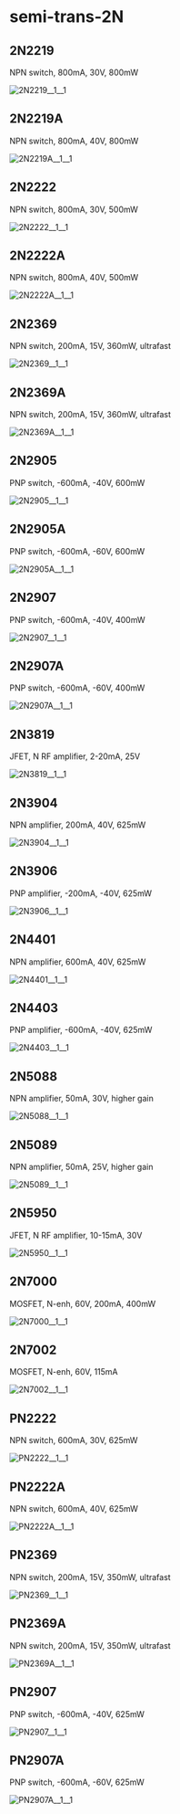 # semi-trans-2N

## 2N2219
NPN switch, 800mA, 30V, 800mW

![2N2219__1__1](images/semi-trans-2N__2N2219__1__1.png?raw=true) 

## 2N2219A
NPN switch, 800mA, 40V, 800mW

![2N2219A__1__1](images/semi-trans-2N__2N2219A__1__1.png?raw=true) 

## 2N2222
NPN switch, 800mA, 30V, 500mW

![2N2222__1__1](images/semi-trans-2N__2N2222__1__1.png?raw=true) 

## 2N2222A
NPN switch, 800mA, 40V, 500mW

![2N2222A__1__1](images/semi-trans-2N__2N2222A__1__1.png?raw=true) 

## 2N2369
NPN switch, 200mA, 15V, 360mW, ultrafast

![2N2369__1__1](images/semi-trans-2N__2N2369__1__1.png?raw=true) 

## 2N2369A
NPN switch, 200mA, 15V, 360mW, ultrafast

![2N2369A__1__1](images/semi-trans-2N__2N2369A__1__1.png?raw=true) 

## 2N2905
PNP switch, -600mA, -40V, 600mW

![2N2905__1__1](images/semi-trans-2N__2N2905__1__1.png?raw=true) 

## 2N2905A
PNP switch, -600mA, -60V, 600mW

![2N2905A__1__1](images/semi-trans-2N__2N2905A__1__1.png?raw=true) 

## 2N2907
PNP switch, -600mA, -40V, 400mW

![2N2907__1__1](images/semi-trans-2N__2N2907__1__1.png?raw=true) 

## 2N2907A
PNP switch, -600mA, -60V, 400mW

![2N2907A__1__1](images/semi-trans-2N__2N2907A__1__1.png?raw=true) 

## 2N3819
JFET, N RF amplifier, 2-20mA, 25V

![2N3819__1__1](images/semi-trans-2N__2N3819__1__1.png?raw=true) 

## 2N3904
NPN amplifier, 200mA, 40V, 625mW

![2N3904__1__1](images/semi-trans-2N__2N3904__1__1.png?raw=true) 

## 2N3906
PNP amplifier, -200mA, -40V, 625mW

![2N3906__1__1](images/semi-trans-2N__2N3906__1__1.png?raw=true) 

## 2N4401
NPN amplifier, 600mA, 40V, 625mW

![2N4401__1__1](images/semi-trans-2N__2N4401__1__1.png?raw=true) 

## 2N4403
PNP amplifier, -600mA, -40V, 625mW

![2N4403__1__1](images/semi-trans-2N__2N4403__1__1.png?raw=true) 

## 2N5088
NPN amplifier, 50mA, 30V, higher gain

![2N5088__1__1](images/semi-trans-2N__2N5088__1__1.png?raw=true) 

## 2N5089
NPN amplifier, 50mA, 25V, higher gain

![2N5089__1__1](images/semi-trans-2N__2N5089__1__1.png?raw=true) 

## 2N5950
JFET, N RF amplifier, 10-15mA, 30V

![2N5950__1__1](images/semi-trans-2N__2N5950__1__1.png?raw=true) 

## 2N7000
MOSFET, N-enh, 60V, 200mA, 400mW

![2N7000__1__1](images/semi-trans-2N__2N7000__1__1.png?raw=true) 

## 2N7002
MOSFET, N-enh, 60V, 115mA

![2N7002__1__1](images/semi-trans-2N__2N7002__1__1.png?raw=true) 

## PN2222
NPN switch, 600mA, 30V, 625mW

![PN2222__1__1](images/semi-trans-2N__PN2222__1__1.png?raw=true) 

## PN2222A
NPN switch, 600mA, 40V, 625mW

![PN2222A__1__1](images/semi-trans-2N__PN2222A__1__1.png?raw=true) 

## PN2369
NPN switch, 200mA, 15V, 350mW, ultrafast

![PN2369__1__1](images/semi-trans-2N__PN2369__1__1.png?raw=true) 

## PN2369A
NPN switch, 200mA, 15V, 350mW, ultrafast

![PN2369A__1__1](images/semi-trans-2N__PN2369A__1__1.png?raw=true) 

## PN2907
PNP switch, -600mA, -40V, 625mW

![PN2907__1__1](images/semi-trans-2N__PN2907__1__1.png?raw=true) 

## PN2907A
PNP switch, -600mA, -60V, 625mW

![PN2907A__1__1](images/semi-trans-2N__PN2907A__1__1.png?raw=true) 

